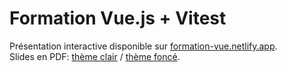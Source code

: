 # Formation Vue.js + Vitest

Présentation interactive disponible sur [formation-vue.netlify.app](https://formation-vue.netlify.app).  
Slides en PDF: [thème clair](./public/slides-light.pdf) / [thème foncé](./public/slides-dark.pdf).